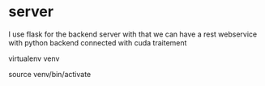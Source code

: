 # server

I use flask for the backend server with that we can have a rest webservice with python backend connected with cuda traitement


virtualenv venv

source venv/bin/activate